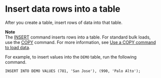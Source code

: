 # Insert data rows into a table<a name="t_inserting_data_into_table"></a>

After you create a table, insert rows of data into that table\.

**Note**  
The [INSERT](https://docs.aws.amazon.com/redshift/latest/dg/r_INSERT_30.html) command inserts rows into a table\. For standard bulk loads, use the [COPY](https://docs.aws.amazon.com/redshift/latest/dg/r_COPY.html) command\. For more information, see [Use a COPY command to load data](https://docs.aws.amazon.com/redshift/latest/dg/c_best-practices-use-copy.html)\.

For example, to insert values into the `DEMO` table, run the following command\.

```
INSERT INTO DEMO VALUES (781, 'San Jose'), (990, 'Palo Alto');
```